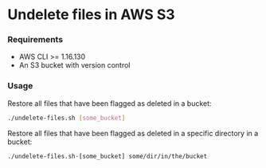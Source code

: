 # Undelete files in AWS S3

### Requirements
* AWS CLI >= 1.16.130
* An S3 bucket with version control

### Usage
Restore all files that have been flagged as deleted in a bucket:

```bash
./undelete-files.sh [some_bucket]
```

Restore all files that have been flagged as deleted in a specific directory in a bucket:
```bash
./undelete-files.sh·[some_bucket] some/dir/in/the/bucket
```
